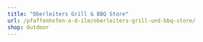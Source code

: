 ```yaml
---
title: "Oberleiters Grill & BBQ Store"
url: /pfaffenhofen-a-d-ilm/oberleiters-grill-und-bbq-store/
shop: Outdoor
---
```

